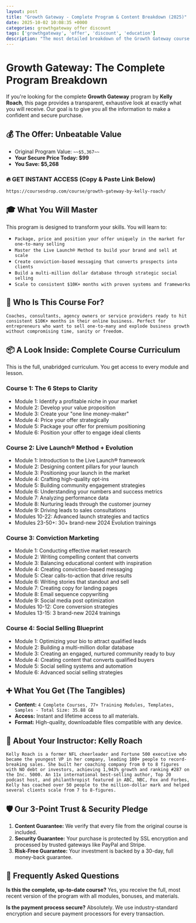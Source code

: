 ```yaml
---
layout: post
title: "Growth Gateway - Complete Program & Content Breakdown (2025)"
date: 2025-10-02 10:08:35 +0000
categories: growthgateway offer discount
tags: ['growthgateway', 'offer', 'discount', 'education']
description: "The most detailed breakdown of the Growth Gateway course online. See every module and lesson you'll get. ✅ Secure Payment ✅ 30-Day Guarantee."
---
```



# Growth Gateway: The Complete Program Breakdown

If you're looking for the complete **Growth Gateway** program by **Kelly Roach**, this page provides a transparent, exhaustive look at exactly what you will receive. Our goal is to give you all the information to make a confident and secure purchase.

## 💰 The Offer: Unbeatable Value
- Original Program Value: `~~$5,367~~`
- **Your Secure Price Today: $99**
- **You Save: $5,268**

### 🔥 GET INSTANT ACCESS (Copy & Paste Link Below)
`https://coursesdrop.com/course/growth-gateway-by-kelly-roach/`

## 🎓 What You Will Master
This program is designed to transform your skills. You will learn to:
- `Package, price and position your offer uniquely in the market for one-to-many selling`
- `Master the Live Launch® Method to build your brand and sell at scale`
- `Create conviction-based messaging that converts prospects into clients`
- `Build a multi-million dollar database through strategic social selling`
- `Scale to consistent $10K+ months with proven systems and frameworks`

## 🎯 Who Is This Course For?
`Coaches, consultants, agency owners or service providers ready to hit consistent $10K+ months in their online business. Perfect for entrepreneurs who want to sell one-to-many and explode business growth without compromising time, sanity or freedom.`

## 📦 A Look Inside: Complete Course Curriculum
This is the full, unabridged curriculum. You get access to every module and lesson.

### Course 1: The 6 Steps to Clarity
- Module 1: Identify a profitable niche in your market
- Module 2: Develop your value proposition
- Module 3: Create your "one line money-maker"
- Module 4: Price your offer strategically
- Module 5: Package your offer for premium positioning
- Module 6: Position your offer to engage ideal clients

### Course 2: Live Launch® Method + Evolution
- Module 1: Introduction to the Live Launch® framework
- Module 2: Designing content pillars for your launch
- Module 3: Positioning your launch in the market
- Module 4: Crafting high-quality opt-ins
- Module 5: Building community engagement strategies
- Module 6: Understanding your numbers and success metrics
- Module 7: Analyzing performance data
- Module 8: Nurturing leads through the customer journey
- Module 9: Driving leads to sales consultations
- Modules 10-22: Advanced launch strategies and tactics
- Modules 23-50+: 30+ brand-new 2024 Evolution trainings

### Course 3: Conviction Marketing
- Module 1: Conducting effective market research
- Module 2: Writing compelling content that converts
- Module 3: Balancing educational content with inspiration
- Module 4: Creating conviction-based messaging
- Module 5: Clear calls-to-action that drive results
- Module 6: Writing stories that standout and sell
- Module 7: Creating copy for landing pages
- Module 8: Email sequence copywriting
- Module 9: Social media post optimization
- Modules 10-12: Core conversion strategies
- Modules 13-15: 3 brand-new 2024 trainings

### Course 4: Social Selling Blueprint
- Module 1: Optimizing your bio to attract qualified leads
- Module 2: Building a multi-million dollar database
- Module 3: Creating an engaged, nurtured community ready to buy
- Module 4: Creating content that converts qualified buyers
- Module 5: Social selling systems and automation
- Module 6: Advanced social selling strategies

## ➕ What You Get (The Tangibles)
- **Content:** `4 Complete Courses, 77+ Training Modules, Templates, Samples - Total Size: 35.88 GB`
- **Access:** Instant and lifetime access to all materials.
- **Format:** High-quality, downloadable files compatible with any device.

## 👤 About Your Instructor: Kelly Roach
`Kelly Roach is a former NFL cheerleader and Fortune 500 executive who became the youngest VP in her company, leading 100+ people to record-breaking sales. She built her coaching company from 0 to 8 figures with NO debt or investors, achieving 1,943% growth and ranking #287 on the Inc. 5000. An 11x international best-selling author, Top 20 podcast host, and philanthropist featured in ABC, NBC, Fox and Forbes, Kelly has coached over 50 people to the million-dollar mark and helped several clients scale from 7 to 8-figures.`

## 🛡️ Our 3-Point Trust & Security Pledge
1. **Content Guarantee:** We verify that every file from the original course is included.
2. **Security Guarantee:** Your purchase is protected by SSL encryption and processed by trusted gateways like PayPal and Stripe.
3. **Risk-Free Guarantee:** Your investment is backed by a 30-day, full money-back guarantee.

## 🙋 Frequently Asked Questions

**Is this the complete, up-to-date course?**
Yes, you receive the full, most recent version of the program with all modules, bonuses, and materials.

**Is the payment process secure?**
Absolutely. We use industry-standard encryption and secure payment processors for every transaction.